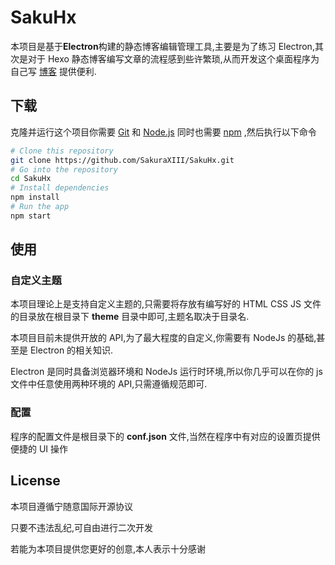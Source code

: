 # SakuHx

本项目是基于**Electron**构建的静态博客编辑管理工具,主要是为了练习 Electron,其次是对于 Hexo 静态博客编写文章的流程感到些许繁琐,从而开发这个桌面程序为自己写 [博客](https://tonyteachers.gitee.io/) 提供便利.

## 下载

克隆并运行这个项目你需要 [Git](https://git-scm.com) 和 [Node.js](https://nodejs.org/en/download/) 同时也需要 [npm](http://npmjs.com) ,然后执行以下命令

```bash
# Clone this repository
git clone https://github.com/SakuraXIII/SakuHx.git
# Go into the repository
cd SakuHx
# Install dependencies
npm install
# Run the app
npm start
```

## 使用

### 自定义主题

本项目理论上是支持自定义主题的,只需要将存放有编写好的 HTML CSS JS 文件的目录放在根目录下 **theme** 目录中即可,主题名取决于目录名.

本项目目前未提供开放的 API,为了最大程度的自定义,你需要有 NodeJs 的基础,甚至是 Electron 的相关知识.

Electron 是同时具备浏览器环境和 NodeJs 运行时环境,所以你几乎可以在你的 js 文件中任意使用两种环境的 API,只需遵循规范即可.

### 配置

程序的配置文件是根目录下的 **conf.json** 文件,当然在程序中有对应的设置页提供便捷的 UI 操作

## License

本项目遵循宁随意国际开源协议

只要不违法乱纪,可自由进行二次开发

若能为本项目提供您更好的创意,本人表示十分感谢
